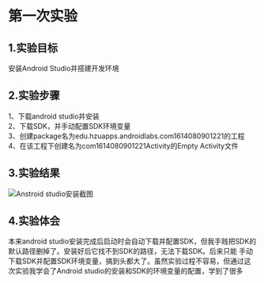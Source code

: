 # 第一次实验
## 1.实验目标
安装Android Studio并搭建开发环境
## 2.实验步骤
1、下载android studio并安装  
2、下载SDK，并手动配置SDK环境变量  
3、创建package名为edu.hzuapps.androidlabs.com1614080901221的工程  
4、在该工程下创建名为com1614080901221Activity的Empty Activity文件  

 ## 3.实验结果
![Anstroid studio安装截图](https://github.com/Lruiyou/android-labs-2018/blob/72ddfdb784e77e4fab3d7b465eb9d445443c2039/com1614080901221/installstudio.png)
 ## 4.实验体会
本来android studio安装完成后启动时会自动下载并配置SDK，但我手贱把SDK的默认路径删掉了。安装好后它找不到SDK的路径，无法下载SDK。后来只能
手动下载SDK并配置SDK环境变量，搞到头都大了。虽然实验过程不容易，但通过这次实验我学会了Android studio的安装和SDK的环境变量的配置，学到了很多
